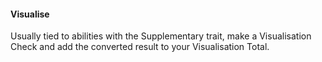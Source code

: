 #### Visualise

Usually tied to abilities with the Supplementary trait, make a Visualisation Check and add the converted result to your Visualisation Total.